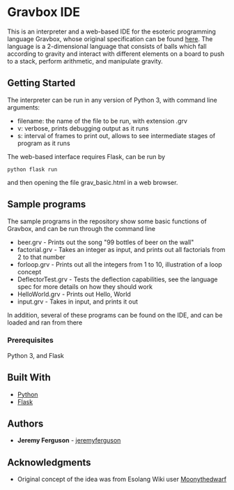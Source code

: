 # Gravbox IDE

This is an interpreter and a web-based IDE for the esoteric programming language Gravbox, whose original specification can be found [here](https://esolangs.org/wiki/Gravbox).  The language is a 2-dimensional language that consists of balls which fall according to gravity and interact with different elements on a board to push to a stack, perform arithmetic, and manipulate gravity.

## Getting Started

The interpreter can be run in any version of Python 3, with command line arguments:
- filename: the name of the file to be run, with extension .grv
- v: verbose, prints debugging output as it runs
- s: interval of frames to print out, allows to see intermediate stages of program as it runs

The web-based interface requires Flask, can be run by 
```
python flask run
```
and then opening the file grav_basic.html in a web browser.

## Sample programs
The sample programs in the repository show some basic functions of Gravbox, and can be run through the command line
- beer.grv - Prints out the song "99 bottles of beer on the wall"
- factorial.grv - Takes an integer as input, and prints out all factorials from 2 to that number
- forloop.grv - Prints out all the integers from 1 to 10, illustration of a loop concept
- DeflectorTest.grv - Tests the deflection capabilities, see the language spec for more details on how they should work
- HelloWorld.grv - Prints out Hello, World
- input.grv - Takes in input, and prints it out

In addition, several of these programs can be found on the IDE, and can be loaded and ran from there 
 
### Prerequisites
Python 3, and Flask

## Built With

* [Python](https://www.python.org/) 
* [Flask](https://flask.palletsprojects.com/en/1.1.x/)

## Authors

* **Jeremy Ferguson** - [jeremyferguson](https://github.com/jeremyferguson)

## Acknowledgments

* Original concept of the idea was from Esolang Wiki user [Moonythedwarf](https://en.wikipedia.org/wiki/User:Moonythedwarf)

